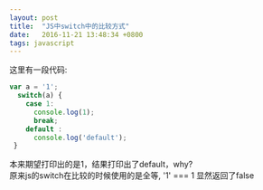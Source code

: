 ```yaml
---
layout: post
title:  "JS中switch中的比较方式"
date:   2016-11-21 13:48:34 +0800
tags: javascript
---
```


这里有一段代码: 

```javascript
var a = '1';
  switch(a) {
    case 1:
      console.log(1);
      break;
    default :
      console.log('default');
 }
```

本来期望打印出的是1，结果打印出了default，why?  
原来js的switch在比较的时候使用的是全等, '1' === 1 显然返回了false
    

